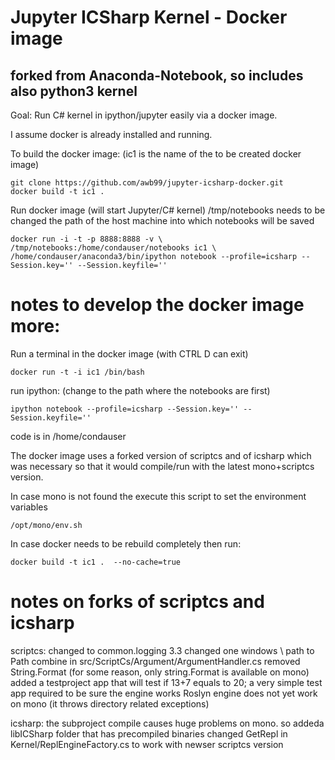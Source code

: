 # Jupyter ICSharp Kernel - Docker image 
## forked from Anaconda-Notebook, so includes also python3 kernel

Goal: Run C# kernel in ipython/jupyter easily via a docker image.

I assume docker is already installed and running.

To build the docker image:  (ic1 is the name of the to be created docker image)
```
git clone https://github.com/awb99/jupyter-icsharp-docker.git
docker build -t ic1 . 
```

Run docker image (will start Jupyter/C# kernel)
/tmp/notebooks needs to be changed the path of the host machine into which notebooks will be saved

```
docker run -i -t -p 8888:8888 -v \
/tmp/notebooks:/home/condauser/notebooks ic1 \
/home/condauser/anaconda3/bin/ipython notebook --profile=icsharp --Session.key='' --Session.keyfile=''
```


# notes to develop the docker image more:

Run a terminal in the docker image (with CTRL D can exit)
```
docker run -t -i ic1 /bin/bash        
```

run ipython:  (change to the path where the notebooks are first)
```
ipython notebook --profile=icsharp --Session.key='' --Session.keyfile=''    
```

code is in /home/condauser

The docker image uses a forked version of scriptcs and of icsharp which was necessary so that it would compile/run with the latest mono+scriptcs version.

In case mono is not found the execute this script to set the environment variables
```
/opt/mono/env.sh
```


In case docker needs to be rebuild completely then run:
```
docker build -t ic1 .  --no-cache=true
```

# notes on forks of scriptcs and icsharp

scriptcs:
changed to common.logging 3.3
changed one windows \\ path to Path combine in src/ScriptCs/Argument/ArgumentHandler.cs
removed String.Format   (for some reason, only string.Format is available on mono)
added a testproject app that will test if 13+7 equals to 20; a very simple test app required to be sure the engine works
Roslyn engine does not yet work on mono (it throws directory related exceptions)

icsharp:
the subproject compile causes huge problems on mono. so addeda libICSharp folder that has precompiled binaries
changed GetRepl in Kernel/ReplEngineFactory.cs to work with newser scriptcs version








